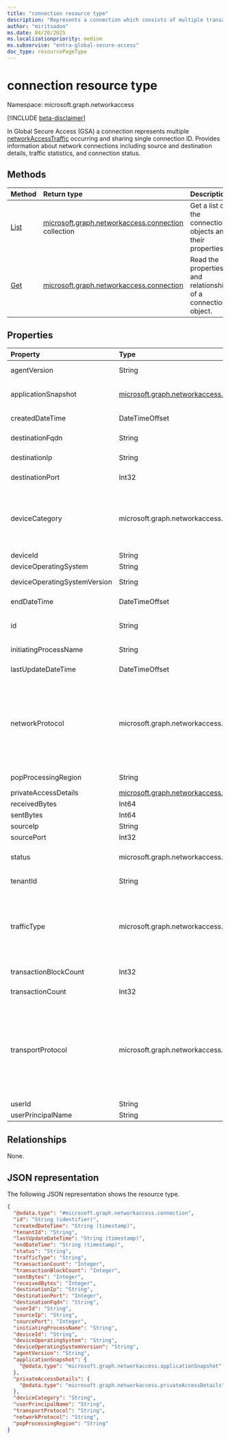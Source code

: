 ```yaml
---
title: "connection resource type"
description: "Represents a connection which consists of multiple transactions sharing single Flow Correlation Id."
author: "miritsadon"
ms.date: 04/20/2025
ms.localizationpriority: medium
ms.subservice: "entra-global-secure-access"
doc_type: resourcePageType
---
```


# connection resource type

Namespace: microsoft.graph.networkaccess

[!INCLUDE [beta-disclaimer](../../includes/beta-disclaimer.md)]

In Global Secure Access (GSA) a connection represents multiple [networkAccessTraffic](../resources/networkaccess-networkaccesstraffic.md) occurring and sharing single connection ID. Provides information about network connections including source and destination details, traffic statistics, and connection status.
## Methods
|Method|Return type|Description|
|:---|:---|:---|
|[List](../api/networkaccess-logs-list-connections.md)|[microsoft.graph.networkaccess.connection](networkaccess-connection.md) collection|Get a list of the connection objects and their properties.|
|[Get](../api/networkaccess-connection-get.md)|[microsoft.graph.networkaccess.connection](networkaccess-connection.md)|Read the properties and relationships of a connection object.|

## Properties
|Property|Type|Description|
|:---|:---|:---|
|agentVersion|String|The version of the client that initiated the connection.|
|applicationSnapshot|[microsoft.graph.networkaccess.applicationSnapshot](networkaccess-applicationsnapshot.md)|**appId** (or client ID) of the destination Microsoft Entra application.|
|createdDateTime|DateTimeOffset|The time the connection was created.|
|destinationFqdn|String|The destination FQDN of the connection.|
|destinationIp|String|The destination IP of the connection.|
|destinationPort|Int32|The destination port of the connection.|
|deviceCategory|microsoft.graph.networkaccess.deviceCategory|The category of the device. The possible values are: `client`, `branch`, `unknownFutureValue`, `remoteNetwork`. Use the `Prefer: include-unknown-enum-members` request header to get the following values from this [evolvable enum](/graph/best-practices-concept#handling-future-members-in-evolvable-enumerations): `remoteNetwork`.|
|deviceId|String|The DeviceID.|
|deviceOperatingSystem|String|The device operating system type.|
|deviceOperatingSystemVersion|String|The device operating system version.|
|endDateTime|DateTimeOffset|The time the connection was terminated.|
|id|String|The unique identifier for the connection. Inherited from [microsoft.graph.entity](entity.md).|
|initiatingProcessName|String|The process initiating the traffic connection.|
|lastUpdateDateTime|DateTimeOffset|When the connection was last updated.|
|networkProtocol|microsoft.graph.networkaccess.networkingProtocol|The network protocol of the connection.The possible values are: `ip`, `icmp`, `igmp`, `ggp`, `ipv4`, `tcp`, `pup`, `udp`, `idp`, `ipv6`, `ipv6RoutingHeader`, `ipv6FragmentHeader`, `ipSecEncapsulatingSecurityPayload`, `ipSecAuthenticationHeader`, `icmpV6`, `ipv6NoNextHeader`, `ipv6DestinationOptions`, `nd`, `raw`, `ipx`, `spx`, `spxII`, `unknownFutureValue`.|
|popProcessingRegion|String|The Point-of-Presence processing region of the traffic.|
|privateAccessDetails|[microsoft.graph.networkaccess.privateAccessDetails](../resources/networkaccess-privateaccessdetails.md)|Private access details.|
|receivedBytes|Int64|Accumulative bytes received.|
|sentBytes|Int64|Accumulative bytes sent.|
|sourceIp|String|The source IP of the connection.|
|sourcePort|Int32|The source port of the connection.|
|status|microsoft.graph.networkaccess.connectionStatus|Status of the connection. The possible values are: `open`, `active`, `closed`, `unknownFutureValue`.|
|tenantId|String|The ID of the tenant where the connection was iniatiated.|
|trafficType|microsoft.graph.networkaccess.trafficType| The type of traffic. The possible values are: `internet`, `private`, `microsoft365`, `all`, `unknownFutureValue`, `microsoft`.  Use the `Prefer: include-unknown-enum-members` request header to get the following values from this [evolvable enum](/graph/best-practices-concept#handling-future-members-in-evolvable-enumerations): `microsoft`.|
|transactionBlockCount|Int32|The number of blocked transactions belonging to the connection.|
|transactionCount|Int32|The number of transactions belonging to the connection.|
|transportProtocol|microsoft.graph.networkaccess.networkingProtocol|The transport protocol of the connection. .The possible values are: `ip`, `icmp`, `igmp`, `ggp`, `ipv4`, `tcp`, `pup`, `udp`, `idp`, `ipv6`, `ipv6RoutingHeader`, `ipv6FragmentHeader`, `ipSecEncapsulatingSecurityPayload`, `ipSecAuthenticationHeader`, `icmpV6`, `ipv6NoNextHeader`, `ipv6DestinationOptions`, `nd`, `raw`, `ipx`, `spx`, `spxII`, `unknownFutureValue`.|
|userId|String|The user ID.|
|userPrincipalName|String|The principal name of the user.|

## Relationships
None.

## JSON representation
The following JSON representation shows the resource type.
<!-- {
  "blockType": "resource",
  "keyProperty": "id",
  "@odata.type": "microsoft.graph.networkaccess.connection",
  "baseType": "microsoft.graph.entity",
  "openType": false
}
-->
```json
{
  "@odata.type": "#microsoft.graph.networkaccess.connection",
  "id": "String (identifier)",
  "createdDateTime": "String (timestamp)",
  "tenantId": "String",
  "lastUpdateDateTime": "String (timestamp)",
  "endDateTime": "String (timestamp)",
  "status": "String",
  "trafficType": "String",
  "transactionCount": "Integer",
  "transactionBlockCount": "Integer",
  "sentBytes": "Integer",
  "receivedBytes": "Integer",
  "destinationIp": "String",
  "destinationPort": "Integer",
  "destinationFqdn": "String",
  "userId": "String",
  "sourceIp": "String",
  "sourcePort": "Integer",
  "initiatingProcessName": "String",
  "deviceId": "String",
  "deviceOperatingSystem": "String",
  "deviceOperatingSystemVersion": "String",
  "agentVersion": "String",
  "applicationSnapshot": {
    "@odata.type": "microsoft.graph.networkaccess.applicationSnapshot"
  },
  "privateAccessDetails": {
    "@odata.type": "microsoft.graph.networkaccess.privateAccessDetails"
  },
  "deviceCategory": "String",
  "userPrincipalName": "String",
  "transportProtocol": "String",
  "networkProtocol": "String",
  "popProcessingRegion": "String"
}
```
